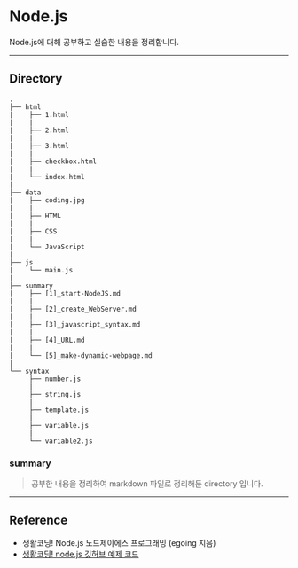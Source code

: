 # Node.js

Node.js에 대해 공부하고 실습한 내용을 정리합니다.

---

## Directory

```
.
├── html
|    ├── 1.html
|    |
|    ├── 2.html
|    |
|    ├── 3.html
|    |
|    ├── checkbox.html
|    |
|    └── index.html
|
├── data
|    ├── coding.jpg
|    |
|    ├── HTML
|    |
|    ├── CSS
|    |
|    └── JavaScript
|
├── js
|    └── main.js
|
├── summary
|    ├── [1]_start-NodeJS.md
|    |
|    ├── [2]_create_WebServer.md
|    |
|    ├── [3]_javascript_syntax.md
|    |
|    ├── [4]_URL.md
|    |
|    └── [5]_make-dynamic-webpage.md
| 
└── syntax
     ├── number.js
     |
     ├── string.js
     |
     ├── template.js
     |
     ├── variable.js
     |
     └── variable2.js
```

### summary

> 공부한 내용을 정리하여 markdown 파일로 정리해둔 directory 입니다.

---
## Reference

- 생활코딩! Node.js 노드제이에스 프로그래밍 (egoing 지음)
- [생활코딩! node.js 깃허브 예제 코드](https://github.com/wikibook/nodejs)
